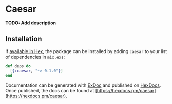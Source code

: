 # Caesar

**TODO: Add description**

## Installation

If [available in Hex](https://hex.pm/docs/publish), the package can be installed
by adding `caesar` to your list of dependencies in `mix.exs`:

```elixir
def deps do
  [{:caesar, "~> 0.1.0"}]
end
```

Documentation can be generated with [ExDoc](https://github.com/elixir-lang/ex_doc)
and published on [HexDocs](https://hexdocs.pm). Once published, the docs can
be found at [https://hexdocs.pm/caesar](https://hexdocs.pm/caesar).

